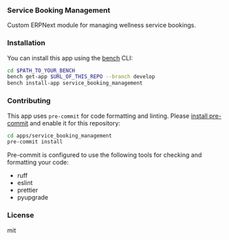 ### Service Booking Management

Custom ERPNext module for managing wellness service bookings.

### Installation

You can install this app using the [bench](https://github.com/frappe/bench) CLI:

```bash
cd $PATH_TO_YOUR_BENCH
bench get-app $URL_OF_THIS_REPO --branch develop
bench install-app service_booking_management
```

### Contributing

This app uses `pre-commit` for code formatting and linting. Please [install pre-commit](https://pre-commit.com/#installation) and enable it for this repository:

```bash
cd apps/service_booking_management
pre-commit install
```

Pre-commit is configured to use the following tools for checking and formatting your code:

- ruff
- eslint
- prettier
- pyupgrade

### License

mit
